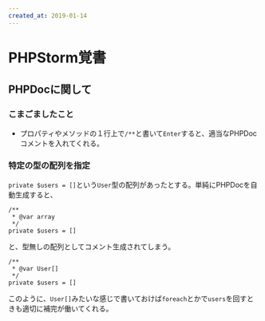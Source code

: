 ```yaml
---
created_at: 2019-01-14
---
```


# PHPStorm覚書

## PHPDocに関して

### こまごましたこと

+ プロパティやメソッドの１行上で`/**`と書いて`Enter`すると、適当なPHPDocコメントを入れてくれる。

### 特定の型の配列を指定

`private $users = []`という`User`型の配列があったとする。単純にPHPDocを自動生成すると、

```
/**
 * @var array
 */
private $users = []
```

と、型無しの配列としてコメント生成されてしまう。

```
/**
 * @var User[]
 */
private $users = []
```

このように、`User[]`みたいな感じで書いておけば`foreach`とかで`users`を回すときも適切に補完が働いてくれる。
